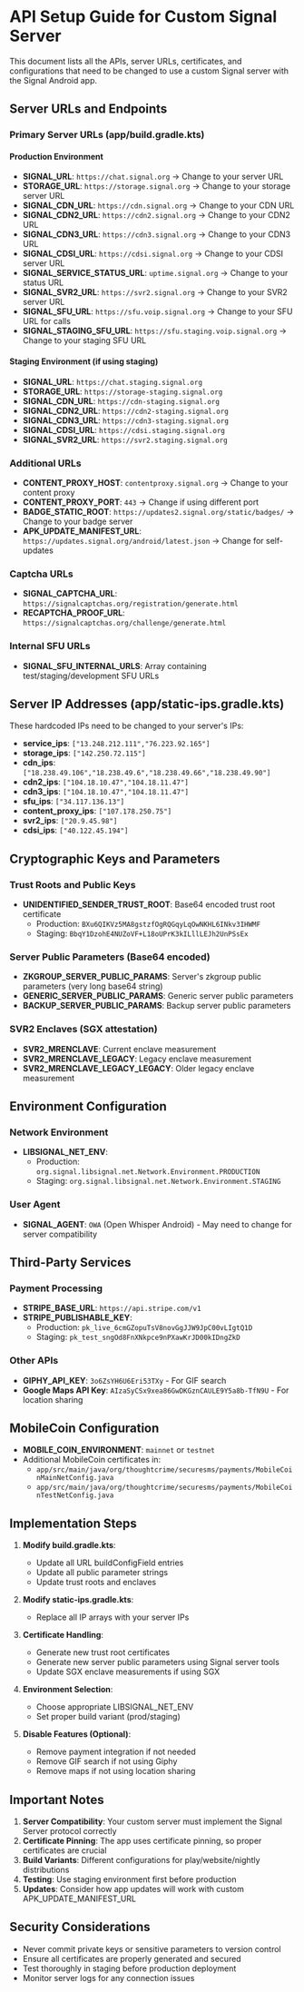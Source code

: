 # API Setup Guide for Custom Signal Server

This document lists all the APIs, server URLs, certificates, and configurations that need to be changed to use a custom Signal server with the Signal Android app.

## Server URLs and Endpoints

### Primary Server URLs (app/build.gradle.kts)

#### Production Environment
- **SIGNAL_URL**: `https://chat.signal.org` → Change to your server URL
- **STORAGE_URL**: `https://storage.signal.org` → Change to your storage server URL
- **SIGNAL_CDN_URL**: `https://cdn.signal.org` → Change to your CDN URL
- **SIGNAL_CDN2_URL**: `https://cdn2.signal.org` → Change to your CDN2 URL
- **SIGNAL_CDN3_URL**: `https://cdn3.signal.org` → Change to your CDN3 URL
- **SIGNAL_CDSI_URL**: `https://cdsi.signal.org` → Change to your CDSI server URL
- **SIGNAL_SERVICE_STATUS_URL**: `uptime.signal.org` → Change to your status URL
- **SIGNAL_SVR2_URL**: `https://svr2.signal.org` → Change to your SVR2 server URL
- **SIGNAL_SFU_URL**: `https://sfu.voip.signal.org` → Change to your SFU URL for calls
- **SIGNAL_STAGING_SFU_URL**: `https://sfu.staging.voip.signal.org` → Change to your staging SFU URL

#### Staging Environment (if using staging)
- **SIGNAL_URL**: `https://chat.staging.signal.org`
- **STORAGE_URL**: `https://storage-staging.signal.org`
- **SIGNAL_CDN_URL**: `https://cdn-staging.signal.org`
- **SIGNAL_CDN2_URL**: `https://cdn2-staging.signal.org`
- **SIGNAL_CDN3_URL**: `https://cdn3-staging.signal.org`
- **SIGNAL_CDSI_URL**: `https://cdsi.staging.signal.org`
- **SIGNAL_SVR2_URL**: `https://svr2.staging.signal.org`

### Additional URLs
- **CONTENT_PROXY_HOST**: `contentproxy.signal.org` → Change to your content proxy
- **CONTENT_PROXY_PORT**: `443` → Change if using different port
- **BADGE_STATIC_ROOT**: `https://updates2.signal.org/static/badges/` → Change to your badge server
- **APK_UPDATE_MANIFEST_URL**: `https://updates.signal.org/android/latest.json` → Change for self-updates

### Captcha URLs
- **SIGNAL_CAPTCHA_URL**: `https://signalcaptchas.org/registration/generate.html`
- **RECAPTCHA_PROOF_URL**: `https://signalcaptchas.org/challenge/generate.html`

### Internal SFU URLs
- **SIGNAL_SFU_INTERNAL_URLS**: Array containing test/staging/development SFU URLs

## Server IP Addresses (app/static-ips.gradle.kts)

These hardcoded IPs need to be changed to your server's IPs:

- **service_ips**: `["13.248.212.111","76.223.92.165"]`
- **storage_ips**: `["142.250.72.115"]`
- **cdn_ips**: `["18.238.49.106","18.238.49.6","18.238.49.66","18.238.49.90"]`
- **cdn2_ips**: `["104.18.10.47","104.18.11.47"]`
- **cdn3_ips**: `["104.18.10.47","104.18.11.47"]`
- **sfu_ips**: `["34.117.136.13"]`
- **content_proxy_ips**: `["107.178.250.75"]`
- **svr2_ips**: `["20.9.45.98"]`
- **cdsi_ips**: `["40.122.45.194"]`

## Cryptographic Keys and Parameters

### Trust Roots and Public Keys
- **UNIDENTIFIED_SENDER_TRUST_ROOT**: Base64 encoded trust root certificate
  - Production: `BXu6QIKVz5MA8gstzfOgRQGqyLqOwNKHL6INkv3IHWMF`
  - Staging: `BbqY1DzohE4NUZoVF+L18oUPrK3kILllLEJh2UnPSsEx`

### Server Public Parameters (Base64 encoded)
- **ZKGROUP_SERVER_PUBLIC_PARAMS**: Server's zkgroup public parameters (very long base64 string)
- **GENERIC_SERVER_PUBLIC_PARAMS**: Generic server public parameters
- **BACKUP_SERVER_PUBLIC_PARAMS**: Backup server public parameters

### SVR2 Enclaves (SGX attestation)
- **SVR2_MRENCLAVE**: Current enclave measurement
- **SVR2_MRENCLAVE_LEGACY**: Legacy enclave measurement
- **SVR2_MRENCLAVE_LEGACY_LEGACY**: Older legacy enclave measurement

## Environment Configuration

### Network Environment
- **LIBSIGNAL_NET_ENV**: 
  - Production: `org.signal.libsignal.net.Network.Environment.PRODUCTION`
  - Staging: `org.signal.libsignal.net.Network.Environment.STAGING`

### User Agent
- **SIGNAL_AGENT**: `OWA` (Open Whisper Android) - May need to change for server compatibility

## Third-Party Services

### Payment Processing
- **STRIPE_BASE_URL**: `https://api.stripe.com/v1`
- **STRIPE_PUBLISHABLE_KEY**: 
  - Production: `pk_live_6cmGZopuTsV8novGgJJW9JpC00vLIgtQ1D`
  - Staging: `pk_test_sngOd8FnXNkpce9nPXawKrJD00kIDngZkD`

### Other APIs
- **GIPHY_API_KEY**: `3o6ZsYH6U6Eri53TXy` - For GIF search
- **Google Maps API Key**: `AIzaSyCSx9xea86GwDKGznCAULE9Y5a8b-TfN9U` - For location sharing

## MobileCoin Configuration

- **MOBILE_COIN_ENVIRONMENT**: `mainnet` or `testnet`
- Additional MobileCoin certificates in:
  - `app/src/main/java/org/thoughtcrime/securesms/payments/MobileCoinMainNetConfig.java`
  - `app/src/main/java/org/thoughtcrime/securesms/payments/MobileCoinTestNetConfig.java`

## Implementation Steps

1. **Modify build.gradle.kts**:
   - Update all URL buildConfigField entries
   - Update all public parameter strings
   - Update trust roots and enclaves

2. **Modify static-ips.gradle.kts**:
   - Replace all IP arrays with your server IPs

3. **Certificate Handling**:
   - Generate new trust root certificates
   - Generate new server public parameters using Signal server tools
   - Update SGX enclave measurements if using SGX

4. **Environment Selection**:
   - Choose appropriate LIBSIGNAL_NET_ENV
   - Set proper build variant (prod/staging)

5. **Disable Features (Optional)**:
   - Remove payment integration if not needed
   - Remove GIF search if not using Giphy
   - Remove maps if not using location sharing

## Important Notes

1. **Server Compatibility**: Your custom server must implement the Signal Server protocol correctly
2. **Certificate Pinning**: The app uses certificate pinning, so proper certificates are crucial
3. **Build Variants**: Different configurations for play/website/nightly distributions
4. **Testing**: Use staging environment first before production
5. **Updates**: Consider how app updates will work with custom APK_UPDATE_MANIFEST_URL

## Security Considerations

- Never commit private keys or sensitive parameters to version control
- Ensure all certificates are properly generated and secured
- Test thoroughly in staging before production deployment
- Monitor server logs for any connection issues